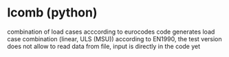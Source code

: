 # lcomb (python)
combination of load cases acccording to eurocodes
code generates load case combination (linear, ULS (MSU)) according to EN1990, 
the test version does not allow to read data from file, input is directly in the code yet


